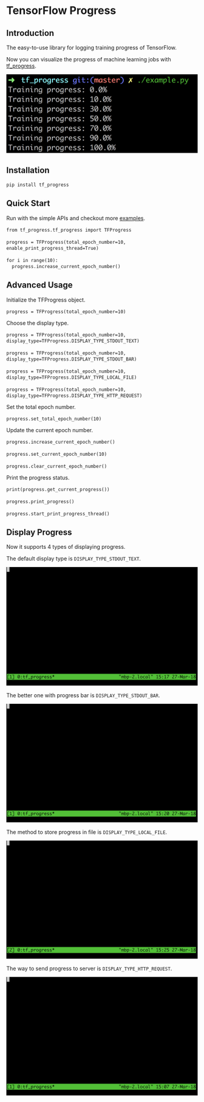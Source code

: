 
# TensorFlow Progress

## Introduction

The easy-to-use library for logging training progress of TensorFlow.

Now you can visualize the progress of machine learning jobs with [tf_progress](https://github.com/tobegit3hub/tf_progress).

![](./images/screenshot.png)

## Installation

```
pip install tf_progress
```

## Quick Start

Run with the simple APIs and checkout more [examples](./examples/).

```
from tf_progress.tf_progress import TFProgress

progress = TFProgress(total_epoch_number=10, enable_print_progress_thread=True)

for i in range(10):
  progress.increase_current_epoch_number()
```

## Advanced Usage

Initialize the TFProgress object.

```
progress = TFProgress(total_epoch_number=10)
```

Choose the display type.

```
progress = TFProgress(total_epoch_number=10, display_type=TFProgress.DISPLAY_TYPE_STDOUT_TEXT)

progress = TFProgress(total_epoch_number=10, display_type=TFProgress.DISPLAY_TYPE_STDOUT_BAR)

progress = TFProgress(total_epoch_number=10, display_type=TFProgress.DISPLAY_TYPE_LOCAL_FILE)

progress = TFProgress(total_epoch_number=10, display_type=TFProgress.DISPLAY_TYPE_HTTP_REQUEST)
```

Set the total epoch number.

```
progress.set_total_epoch_number(10)
```

Update the current epoch number.

```
progress.increase_current_epoch_number()

progress.set_current_epoch_number(10)

progress.clear_current_epoch_number()
```

Print the progress status.

```
print(progress.get_current_progress())

progress.print_progress()

progress.start_print_progress_thread()
```

## Display Progress

Now it supports 4 types of displaying progress.

The default display type is `DISPLAY_TYPE_STDOUT_TEXT`.

![](./images/display_type_stdout_text.gif)

The better one with progress bar is `DISPLAY_TYPE_STDOUT_BAR`.

![](./images/display_type_stdout_bar.gif)

The method to store progress in file is `DISPLAY_TYPE_LOCAL_FILE`.

![](./images/display_type_local_file.gif)

The way to send progress to server is `DISPLAY_TYPE_HTTP_REQUEST`.

![](./images/display_type_http_request.gif)